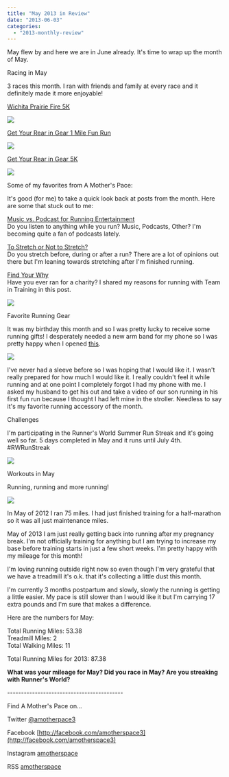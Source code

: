 ```yaml
---
title: "May 2013 in Review"
date: "2013-06-03"
categories: 
  - "2013-monthly-review"
---
```


May flew by and here we are in June already. It's time to wrap up the month of May.  
  
  
Racing in May  
  
3 races this month. I ran with friends and family at every race and it definitely made it more enjoyable!   
  
[Wichita Prairie Fire 5K](http://bit.ly/15kCu2G)  
  
  

[![](images/IMG_20130505_095213.jpg)](http://amotherspace.net/wp-content/uploads/2013/06/IMG_20130505_0952131.jpg)

  
[Get Your Rear in Gear 1 Mile Fun Run](http://bit.ly/15kD40m)  
  
  

[![](images/IMG_3967.JPG)](http://3.bp.blogspot.com/-aLXBGFFoobg/UaNPwfpjUAI/AAAAAAAAHxY/0uDHIZz7vQ8/s1600/IMG_3967.JPG)

  
  
[Get Your Rear in Gear 5K](http://bit.ly/15kDDaz)  
  
  

[![](images/IMG_3960.JPG)](http://1.bp.blogspot.com/-vzHon3icrc0/UaNPupmyHDI/AAAAAAAAHw0/khpibAluqSI/s1600/IMG_3960.JPG)

  
  
Some of my favorites from A Mother's Pace:  
  
It's good (for me) to take a quick look back at posts from the month. Here are some that stuck out to me:  
  
[Music vs. Podcast for Running Entertainment](http://bit.ly/12mmvUh)  
Do you listen to anything while you run? Music, Podcasts, Other? I'm becoming quite a fan of podcasts lately.  
  
[To Stretch or Not to Stretch?](http://bit.ly/12mmyzJ)   
Do you stretch before, during or after a run? There are a lot of opinions out there but I'm leaning towards stretching after I'm finished running.  
  
[Find Your Why](http://bit.ly/12mmCPI)  
Have you ever ran for a charity? I shared my reasons for running with Team in Training in this post.  
  
  

[![](images/IMAG0936.jpg)](http://amotherspace.net/wp-content/uploads/2013/06/IMAG09361.jpg)

  
  
Favorite Running Gear  
  
It was my birthday this month and so I was pretty lucky to receive some running gifts! I desperately needed a new arm band for my phone so I was pretty happy when I opened [this](http://amzn.to/15vuQTg).  
  
  

[![](images/IMAG0997.jpg)](http://amzn.to/15vuQTg)

  
I've never had a sleeve before so I was hoping that I would like it. I wasn't really prepared for how much I would like it. I really couldn't feel it while running and at one point I completely forgot I had my phone with me. I asked my husband to get his out and take a video of our son running in his first fun run because I thought I had left mine in the stroller. Needless to say it's my favorite running accessory of the month.   
  
Challenges  
  
I'm participating in the Runner's World Summer Run Streak and it's going well so far. 5 days completed in May and it runs until July 4th. #RWRunStreak  
  
  

[![](images/runners-world-rwrunstreak-pardon-my-streaking.jpg)](http://amotherspace.net/wp-content/uploads/2013/06/runners-world-rwrunstreak-pardon-my-streaking1.jpg)

  
  
Workouts in May  
  
Running, running and more running!   
  
  

[![](images/MayNike.PNG)](http://2.bp.blogspot.com/-8pw9PefNnFc/UajzgyhLipI/AAAAAAAAH_Y/Wf39M-QsX1M/s1600/MayNike.PNG)

  
  
In May of 2012 I ran 75 miles. I had just finished training for a half-marathon so it was all just maintenance miles.   
  
May of 2013 I am just really getting back into running after my pregnancy break. I'm not officially training for anything but I am trying to increase my base before training starts in just a few short weeks. I'm pretty happy with my mileage for this month!  
  
I'm loving running outside right now so even though I'm very grateful that we have a treadmill it's o.k. that it's collecting a little dust this month.  
  
I'm currently 3 months postpartum and slowly, slowly the running is getting a little easier. My pace is still slower than I would like it but I'm carrying 17 extra pounds and I'm sure that makes a difference.   
  

Here are the numbers for May:  
  
Total Running Miles: 53.38  
Treadmill Miles: 2  
Total Walking Miles: 11  
  
Total Running Miles for 2013: 87.38  
  
  
  

**What was your mileage for May? Did you race in May? Are you streaking with Runner's World?**

  
  
  
  

\------------------------------------------

  

  
Find A Mother's Pace on...  
  
Twitter [@amotherpace3](https://twitter.com/amotherspace3)  
  
Facebook [http://facebook.com/amotherspace3](http://facebook.com/amotherspace3)   
  
Instagram [amotherspace](http://instagram.com/amotherspace)  
  
RSS [amotherspace](http://feeds.feedburner.com/amotherspace)

